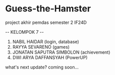 # Guess-the-Hamster
project akhir pemdas semester 2
IF24D

-- KELOMPOK 7 --
1. NABIL HAIDAR (login, database)
2. RAYYA SEVARENO (games)
3. JONATAN SAPUTRA SIMBOLON (achievement)
4. DWI ARYA DAFFANSYAH (PowerUP)

what's next update? coming soon...
